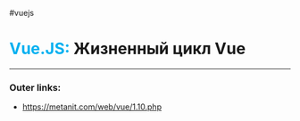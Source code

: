 #vuejs
# <font color="#00b0f0">Vue.JS:</font> Жизненный цикл Vue
---
### Outer links:
- https://metanit.com/web/vue/1.10.php
